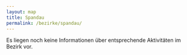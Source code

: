 ```yaml
---
layout: map
title: Spandau
permalink: /bezirke/spandau/
---
```


Es liegen noch keine Informationen über entsprechende Aktivitäten im Bezirk vor.
